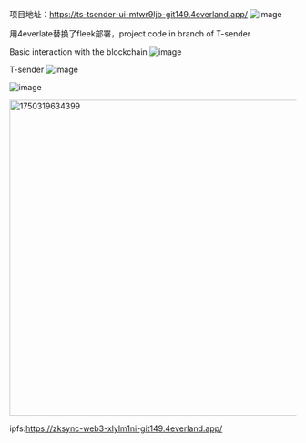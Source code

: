 项目地址：https://ts-tsender-ui-mtwr9ljb-git149.4everland.app/
![image](https://github.com/user-attachments/assets/d77b349c-6621-4a46-9705-8c879d274c05)

用4everlate替换了fleek部署，project code in branch of T-sender

Basic interaction with the blockchain
![image](https://github.com/user-attachments/assets/95b00d86-9512-493d-8c95-37f419a64ed2)

T-sender
![image](https://github.com/user-attachments/assets/aa098b95-4e43-4e02-9a9e-a4a1bc617059)

![image](https://github.com/user-attachments/assets/16b4c974-56f9-4ad8-8aae-936f12b99bfb)

<img width="554" alt="1750319634399" src="https://github.com/user-attachments/assets/7005424f-6113-4e56-a10b-2d9de822cd82" />

 ipfs:https://zksync-web3-xlylm1ni-git149.4everland.app/
